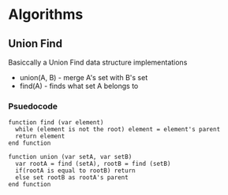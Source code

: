 # Algorithms

## Union Find
Basiccally a Union Find data structure implementations
* union(A, B) - merge A's set with B's set
* find(A) - finds what set A belongs to

### Psuedocode

    function find (var element)
      while (element is not the root) element = element's parent
      return element
    end function
  
    function union (var setA, var setB)
      var rootA = find (setA), rootB = find (setB)
      if(rootA is equal to rootB) return
      else set rootB as rootA's parent
    end function
